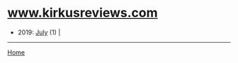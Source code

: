 # www.kirkusreviews.com

  * 2019: 
      [July](./www-kirkusreviews-com-2019-07.md) (1) | 

----

[Home](../)
